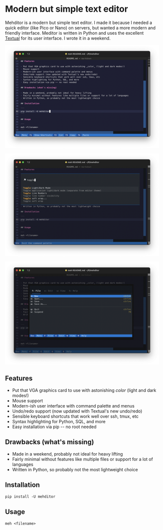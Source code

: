 # Modern but simple text editor

Mehditor is a modern but simple text editor. I made it because I needed a quick editor (like Pico or Nano) on servers,
but wanted a more modern and friendly interface. Meditor is written in Python and uses the excellent
 [Textual](https://textual.textualize.io) for its user interface. I wrote it in a weekend.

![Mehditor screenshot showing application in terminal window](https://github.com/kkinder/mehditor/blob/main/screenshots/meh-1.png)

![Mehditor screenshot showing application in terminal window](https://github.com/kkinder/mehditor/blob/main/screenshots/meh-2.png)

![Mehditor screenshot showing application in terminal window](https://github.com/kkinder/mehditor/blob/main/screenshots/meh-3.png)

## Features

- Put that VGA graphics card to use with astonishing _color_ (light and dark modes!)
- Mouse support
- Modern-ish user interface with command palette and menus
- Undo/redo support (now updated with Textual's new undo/redo)
- Sensible keyboard shortcuts that work well over ssh, tmux, etc
- Syntax highlighting for Python, SQL, and more
- Easy installation via pip -- no root needed

## Drawbacks (what's missing)

- Made in a weekend, probably not ideal for heavy lifting
- Fairly minimal without features like multiple files or support for a lot of languages
- Written in Python, so probably not the most lightweight choice

## Installation

```
pip install -U mehditor
```

## Usage

```
meh <filename>
```

